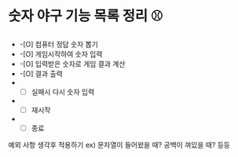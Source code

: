 # 숫자 야구 기능 목록 정리 ⚾️

- -[O] 컴퓨터 정답 숫자 뽑기
- -[O] 게임시작하여 숫자 입력
- -[O] 입력받은 숫자로 게임 결과 계산
- -[O] 결과 출력
- -[ ] 실패시 다시 숫자 입력
- -[ ] 재시작
- -[ ] 종료

예외 사항 생각후 적용하기 ex) 문자열이 들어왔을 때? 공백이 껴있을 때? 등등

